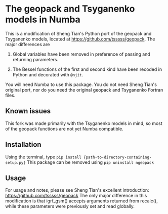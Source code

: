 # The geopack and Tsyganenko models in Numba

This is a modification of Sheng Tian's Python port of the geopack and Tsyganenko models, located at https://github.com/tsssss/geopack. The major differences are

1. Global variables have been removed in preference of passing and returning parameters.

2. The Bessel functions of the first and second kind have been recoded in Python and decorated with `@njit`.

You will need Numba to use this package. You do not need Sheng Tian's original port, nor do you need the original geopack and Tsyganenko Fortran files.

## Known issues
This fork was made primarily with the Tsyganenko models in mind, so most of the geopack functions are not yet Numba compatible.

## Installation
Using the terminal, type `pip install {path-to-directory-containing-setup.py}` This package can be removed using `pip uninstall ngeopack`

## Usage

For usage and notes, please see Sheng Tian's excellent introduction: https://github.com/tsssss/geopack The only major difference in this modification is that igrf_gsm() accepts arguments returned from recalc(), while these parameters were previously set and read globally.
